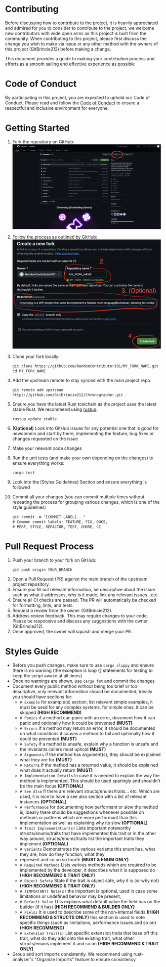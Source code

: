 # Contributing
Before discussing how to contribute to the project, it is heavily appreciated and admired for you
to consider to contribute to the project, we welcome new contributors with wide open arms as this project
is built from the community. When contributing to this project, please first discuss the change you wish to
make via issue or any other method with the owners of this project (GitBrincie212) before making a change.

This document provides a guide to making your contribution process and efforts as a smooth sailing and 
effective experience as possible

# Code of Conduct
By participating in this project, you are expected to uphold our Code of Conduct. Please 
read and follow the [Code of Conduct](CODE_OF_CONDUCT.md) to ensure a respectful and inclusive environment 
for everyone.

# Getting Started
1. Fork the repository on GitHub:
![](assets/contributing/first_step.png)

2. Follow the process as outlined by GitHub:
![](assets/contributing/second_step.png)

3. Clone your fork locally:
    ```shell
    git clone https://github.com/RandomContributor101/MY_FORK_NAME.git
    cd MY_FORK_NAME
    ```

4. Add the upstream remote to stay synced with the main project repo:
    ```shell
    git remote add upstream https://github.com/GitBrincie212/Chronographer.git
    ```
5. Ensure you have the latest Rust toolchain as the project uses the latest stable Rust. We recommend using 
[rustup](https://rustup.rs):
    ```shell
    rustup update stable
    ```
6. **(Optional)** Look into GitHub issues for any potential one that is good for newcomers and start by
there, implementing the feature, bug fixes or changes requested on the issue
7. Make your relevant code changes
8. Run the unit tests (and make your own depending on the changes) to ensure everything works:
    ```shell
    cargo test
    ```
9. Look into the [Styles Guidelines] Section and ensure everything is followed
10. Commit all your changes (you can commit multiple times without repeating the process 
for grouping various changes, which is one of the style guidelines)
    ```shell
    git commit -m "[COMMIT LABEL]..."
    # Common commit labels: FEATURE, FIX, DOCS, 
    # PERF, STYLE, REFACTOR, TEST, CHORE, CI
    ```

# Pull Request Process
1. Push your branch to your fork on GitHub:
    ```shell
    git push origin YOUR_BRANCH
    ```
2. Open a Pull Request (PR) against the main branch of the upstream project repository.
3. Ensure you fill out relevant information, be descriptive about the issue such as what it addresses, why is it made,
link any relevant issues...etc.
4. Ensure all CI checks are passed. The PR will automatically be checked for formatting, lints, and tests.
5. Request a review from the owner (GitBrincie212).
6. Address review feedback. This may require changes to your code. Please be responsive and discuss 
any suggestions with the owner (GitBrincie212).
7. Once approved, the owner will squash and merge your PR.

# Styles Guide
- Before you push changes, make sure to use ``cargo clippy`` and ensure there is no warning (the exception is loop {} 
statements for testing to keep the script awake at all times)
- Once no warnings are shown, use ``cargo fmt`` and commit the changes
- Document every public method without being too brief or too descriptive, only relevant information should be documented,
Ideally you should have sections for:
  - ``# Example`` for example(s) section, list relevant simple examples, it must be used for any complex systems, for
  simple ones, it can be skipped **(HIGH RECOMMEND)**
  - ``# Panics`` if a method can panic with an error, document how it can panic and optionally how 
  it could be prevented **(MUST)**
  - ``# Errors`` if a method may return an error, it should be documented on what conditions it causes a method
  to fail and optionally how it could be prevented **(MUST)**
  - ``# Safety`` if a method is unsafe, explain why a function is unsafe and the invariants callers must uphold **(MUST)**
  - ``# Arguments`` if the method has argument(s), they should be explained what they are for **(MUST)**
  - ``# Returns`` if the method has a returned value, it should be explained what does it actually return **(MUST)**
  - ``# Implementation Details``  In case it is needed to explain the way the method is implemented. This should be
  used sparingly and shouldn't be the main focus **(OPTIONAL)**
  - ``# See Also`` If there are relevant structs/enums/traits... etc. Which are used, it is nice to have a see also
  section with a list of relevant instances **(OPTIONAL)**
  - ``# Performance`` for documenting how performant or slow the method is, ideally there should be suggestions
  whenever possible on methods or patterns which are more performant than this implementation as well as explaining
      why its slow **(OPTIONAL)**
  - ``# Trait Implementation(s)`` Lists important noteworthy structs/enums/traits that have implemented this trait or in the
  other way around, structs/enums/traits list the important traits they implement **(OPTIONAL)**
  - ``# Variants`` Demonstrates the various variants this enum has, what they are, how do they function, what they 
  - represent and so on so fourth **(MUST & ENUM ONLY)**
  - ``# Required Methods`` Lists various methods which are required to be implemented by the developer,
  it describes what it is supposed do **(HIGH RECOMMEND & TRAIT ONLY)**
  - ``# Object Safety`` State if the trait is object safe, why it is (or why not) **(HIGH RECOMMEND & TRAIT ONLY)**
  - ``# (IMPORTANT) Note(s)`` the important is optional, used in case some limitations or undefined behavior may be present,
  - ``# Default Value`` This explains what default value the field has on the builder (if it has) **(HIGH RECOMMEND & BUILDER ONLY)**
  - ``# Fields`` It is used to describe some of the non-internal fields **(HIGH RECOMMEND & STRUCTS ONLY)**
  this section is used to note specific things (such as limitations, performance issues and so on) **(HIGH RECOMMEND)**
  - ``# Extension Trait(s)`` List specific extension traits that base off this trait, what do they add onto the existing 
  trait, what other structs/enums implement it and so on **(HIGH RECOMMEND & TRAIT ONLY)**
- Group and sort imports consistently. We recommend using rust-analyzer's "Organize Imports" feature to ensure
consistency
